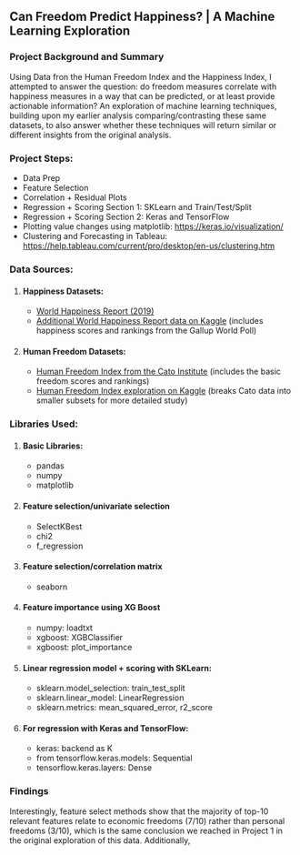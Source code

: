 ## Can Freedom Predict Happiness? | A Machine Learning Exploration

### Project Background and Summary

Using Data fron the Human Freedom Index and the Happiness Index, I attempted to answer the question: do freedom measures correlate with happiness measures in a way that can be predicted, or at least provide actionable information? An exploration of machine learning techniques, building upon my earlier analysis comparing/contrasting these same datasets, to also answer whether these techniques will return similar or different insights from the original analysis. 

### Project Steps:

   * Data Prep
   * Feature Selection
   * Correlation + Residual Plots
   * Regression + Scoring Section 1: SKLearn and Train/Test/Split
   * Regression + Scoring Section 2: Keras and TensorFlow
   * Plotting value changes using matplotlib: https://keras.io/visualization/
   * Clustering and Forecasting in Tableau: https://help.tableau.com/current/pro/desktop/en-us/clustering.htm
   
### Data Sources:

1. #### Happiness Datasets:
     * [World Happiness Report (2019)](https://worldhappiness.report/ed/2019/)
     * [Additional World Happiness Report data on Kaggle](https://www.kaggle.com/unsdsn/world-happiness) (includes happiness scores and rankings from the Gallup World Poll)

2. #### Human Freedom Datasets:
     * [Human Freedom Index from the Cato Institute](https://www.cato.org/human-freedom-index-new) (includes the basic freedom scores and rankings) 
     * [Human Freedom Index exploration on Kaggle](https://www.kaggle.com/gsutters/the-human-freedom-index#hfi_cc_2018.csv) (breaks Cato data into smaller subsets for more detailed study)

### Libraries Used:

1. #### Basic Libraries:
     * pandas
     * numpy
     * matplotlib

2. #### Feature selection/univariate selection
     * SelectKBest
     * chi2
     * f_regression

3. #### Feature selection/correlation matrix
     * seaborn

4. #### Feature importance using XG Boost
     * numpy: loadtxt
     * xgboost: XGBClassifier
     * xgboost: plot_importance

5. #### Linear regression model + scoring with SKLearn: 
     * sklearn.model_selection: train_test_split
     * sklearn.linear_model: LinearRegression
     * sklearn.metrics: mean_squared_error, r2_score

6. #### For regression with Keras and TensorFlow:
     * keras: backend as K
     * from tensorflow.keras.models: Sequential 
     * tensorflow.keras.layers: Dense

### Findings

Interestingly, feature select methods show that the majority of top-10 relevant features relate to economic freedoms (7/10) rather than personal freedoms (3/10), which is the same conclusion we reached in Project 1 in the original exploration of this data. Additionally, 
